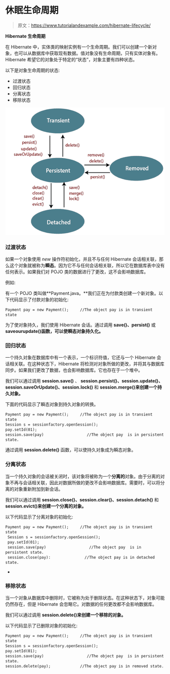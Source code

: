 # 休眠生命周期

> 原文：<https://www.tutorialandexample.com/hibernate-lifecycle/>

**Hibernate 生命周期**

在 Hibernate 中，实体类的映射实例有一个生命周期。我们可以创建一个新对象，也可以从数据库中获取现有数据。值对象没有生命周期，只有实体对象有。Hibernate 希望它的对象处于特定的“状态”，对象主要有四种状态。

以下是对象生命周期的状态:

*   过渡状态
*   回归状态
*   分离状态
*   移除状态

![Hibernate Lifecycle](img/3b956957419a12a27a3577cd7c4ea092.png)

### 过渡状态

如果一个对象使用 *new* 操作符初始化，并且不与任何 Hibernate 会话相关联，那么这个对象就被称为**瞬态**。因为它不与任何会话相关联，所以它在数据库表中没有任何表示。如果我们对 POJO 类的数据进行了更改，这不会影响数据库。

例如:

有一个 POJO 类叫做**Payment.java。**我们正在为付款类创建一个新对象。以下代码显示了付款对象的初始化:

```
Payment pay = new Payment();     //The object pay is in transient state
```

为了使对象持久，我们使用 Hibernate 会话。通过调用 **save()、persist()** 或**saveourupdate()**函数**，可以使瞬态对象持久化。**

### 回归状态

一个持久对象在数据库中有一个表示，一个标识符值，它还与一个 Hibernate 会话相关联。在这种状态下，Hibernate 将检测对对象所做的更改，并将其与数据库同步。如果我们更改了数据，也会影响数据库。它也存在于一个堆中。

我们可以通过调用 **session.save()** 、 **session.persist()、session.update()、session.saveOrUpdate()、session.lock()** 和 **session.merge()来创建一个持久对象。**

下面的代码显示了瞬态对象到持久对象的转换。

```
Payment pay = new Payment();     //The object pay is in transient state
Session s = sessionfactory.openSession();
pay.setId(01);
session.save(pay)                   //The object pay  is in persistent state. 
```

通过调用 **session.delete()** 函数，可以使持久对象成为瞬态对象。

### 分离状态

当一个持久对象的会话被关闭时，该对象将被称为一个**分离的**对象。由于分离的对象不再与会话相关联，因此对数据所做的更改不会影响数据库。需要时，可以将分离的对象重新附加到新会话。

我们可以通过调用 **session.close()、session.clear()、session.detach()** 和 **session.evict()来创建一个分离的对象。**

以下代码显示了分离对象的初始化:

```
Payment pay = new Payment();     //The object pay is in transient state
 Session s = sessionfactory.openSession();
 pay.setId(01);
 session.save(pay)                   //The object pay  is in persistent state.
 session.close(pay):               //The object pay is in detached state. 
```

+

### 移除状态

当一个对象从数据库中删除时，它被称为处于删除状态。在这种状态下，对象可能仍然存在，但是 Hibernate 会忽略它。对数据的任何更改都不会影响数据库。

我们可以通过调用 **session.delete()来创建一个移除的对象。**

以下代码显示了已删除对象的初始化:

```
Payment pay = new Payment();     //The object pay is in transient state
Session s = sessionfactory.openSession();
pay.setId(01);
session.save(pay)                   //The object pay  is in persistent state. 
session.delete(pay);             //The object pay is in removed state. 
```